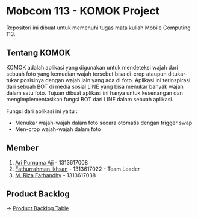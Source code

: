 # Mobcom 113 - KOMOK Project
Repositori ini dibuat untuk memenuhi tugas mata kuliah Mobile Computing 113.

## Tentang KOMOK
KOMOK adalah aplikasi yang digunakan untuk mendeteksi wajah dari sebuah foto yang kemudian wajah tersebut bisa di-crop ataupun ditukar-tukar posisinya dengan wajah lain yang ada di foto. Aplikasi ini terinspirasi dari sebuah BOT di media sosial LINE yang bisa menukar banyak wajah dalam satu foto. Tujuan dibuat aplikasi ini hanya untuk kesenangan dan mengimplementasikan fungsi BOT dari LINE dalam sebuah aplikasi.

Fungsi dari aplikasi ini yaitu :
- Menukar wajah-wajah dalam foto secara otomatis dengan trigger swap
- Men-crop wajah-wajah dalam foto

## Member
1. [Ari Purnama Aji](https://github.com/AriPurnamaAji) - 1313617008
2. [Fathurrahman Ikhsan](https://github.com/rubischoco) - 1313617022 - Team Leader
3. [M. Riza Farhandhy](https://github.com/MRizaF) - 1313617038

## Product Backlog
-> [Product Backlog Table](https://docs.google.com/spreadsheets/d/1FXyzIFm2AvV1hARPRN1fpMccrpSSxL1ATb-We1RKoMg/edit?usp=sharing)
